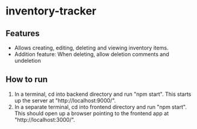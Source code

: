 # inventory-tracker

## Features
- Allows creating, editing, deleting and viewing inventory items.
- Addition feature: When deleting, allow deletion comments and undeletion

## How to run
1. In a terminal, cd into backend directory and run "npm start". This starts up the server at "http://localhost:9000/".
2. In a separate terminal, cd into frontend directory and run "npm start". This should open up a browser pointing to the frontend app at "http://localhost:3000/".
